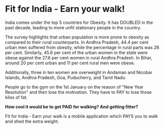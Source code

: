 # Fit for India - Earn your walk! 

India comes under the top 5 countries for Obesity. It has DOUBLED in the past decade, leading to more unfit stationary people in the country. 

The survey highlights that urban population is more prone to obesity as compared to their rural counterparts. In Andhra Pradesh, 44.4 per cent urban men suffered from obesity, while the percentage in rural parts was 28 per cent. Similarly, 45.6 per cent of the urban women in the state were obese against the 27.6 per cent women in rural Andhra Pradesh. In Bihar, around 20 per cent urban and 11 per cent rural men were obese.

Additionally, three in ten women are overweight in Andaman and Nicobar Islands, Andhra Pradesh, Goa, Puducherry, and Tamil Nadu.

People go to the gym on the 1st January on the reason of "New Year Resolution" and then lose the motivation. They have to PAY to lose those kilos of fat.

**How cool it would be to get PAID for walking? And getting fitter?**

Fit for India - Earn your walk is a mobile application which PAYS you to walk and shed the extra weight. 

